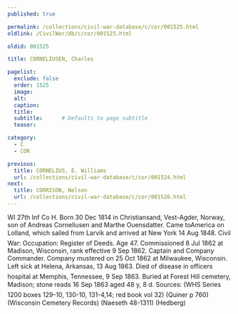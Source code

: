 ```yaml
---
published: true

permalink: /collections/civil-war-database/c/cor/001525.html
oldlink: /CivilWar/db/c/cor/001525.html

oldid: 001525

title: CORNELIUSEN, Charles

pagelist:
  exclude: false
  order: 1525
  image: 
  alt:
  caption:
  title:
  subtitle:      # Defaults to page subtitle
  teaser:

category: 
  - C 
  - COR

previous:
  title: CORNELIUS, E. Williams
  url: /collections/civil-war-database/c/cor/001524.html  
next:
  title: CORRISON, Nelson
  url: /collections/civil-war-database/c/cor/001526.html   
---
```

WI 27th Inf Co H. Born 30 Dec 1814 in Christiansand, Vest-Agder, Norway, son of Andreas Corneliusen and Marthe Ouensdatter. Came toAmerica on &#147;Lolland&#148;, which sailed from Larvik and arrived at New York 14 Aug 1848. Civil War: Occupation: Register of Deeds. Age 47. Commissioned 8 Jul 1862 at Madison, Wisconsin, rank effective 9 Sep 1862. Captain and Company Commander. Company mustered on 25 Oct 1862 at Milwaukee, Wisconsin. Left sick at Helena, Arkansas, 13 Aug 1863. Died of disease in officers&#146; hospital at Memphis, Tennessee, 9 Sep 1863. Buried at Forest Hill cemetery, Madison; stone reads &#147;16 Sep 1863 aged 48 y, 8 d&#148;. Sources: (WHS Series 1200 boxes 129-10, 130-10, 131-4,14; red book vol 32) (Quiner p 760) (Wisconsin Cemetery Records) (Naeseth &#146;48-1311) (Hedberg)